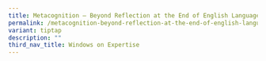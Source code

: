 ```yaml
---
title: Metacognition – Beyond Reflection at the End of English Language Lessons
permalink: /metacognition-beyond-reflection-at-the-end-of-english-language-lessons/
variant: tiptap
description: ""
third_nav_title: Windows on Expertise
---
```

